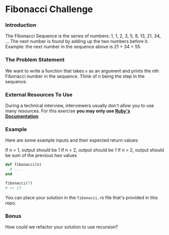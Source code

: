 # Fibonacci Challenge

### Introduction

The Fibonacci Sequence is the series of numbers:
 1, 1, 2, 3, 5, 8, 13, 21, 34, ...
The next number is found by adding up the two numbers before it.
Example: the next number in the sequence above is 21 + 34 = 55

### The Problem Statement

We want to write a function that takes `n` as an argument and prints
the nth Fibonacci number in the sequence. Think of n being the step in the sequence.

### External Resources To Use
During a technical interview, interviewers usually don't allow you to use many resources. For this exercise **you may only use [Ruby's Documentation](https://ruby-doc.org/core-2.6.1/)**

### Example

Here are some example inputs and their expected return values:

If n = 1, output should be 1
If n = 2, output should be 1
If n > 2, output should be sum of the previous two values

```ruby
def fibonacci(n)
  # ...
end

fibonacci(7)
# => 13
```

You can place your solution in the `fibonacci.rb` file that's provided in this repo.


### Bonus

How could we refactor your solution to use recursion?
